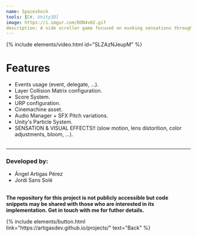 ```yaml
---
name: Spaceshock
tools: [C#, Unity3D]
image: https://i.imgur.com/DON4v02.gif
description: A side scroller game focused on evoking sensations through its sound and visual effects!
---
```


{% include elements/video.html id="SLZAzNJeupM" %}

# Features
- Events usage (event, delegate, ...).
- Layer Collision Matrix configuration.
- Score System.
- URP configuration.
- Cinemachine asset.
- Audio Manager + SFX Pitch variations.
- Unity's Particle System.
- SENSATION & VISUAL EFFECTS!! (slow motion, lens distorition, color adjustments, bloom, ...).
<br><br>

---

### Developed by:
- Ángel Artigas Pérez
- Jordi Sans Solé

**<br>The repository for this project is not publicly accessible but code snippets may be shared with those who are interested in its implementation. Get in touch with me for futher details.**

<p class="text-center">
{% include elements/button.html link="https://artigasdev.github.io/projects/" text="Back" %}
</p>